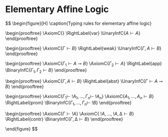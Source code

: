# Elementary Affine Logic
$$
\begin{figure}[H]
\caption{Typing rules for elementary affine logic}

\begin{prooftree}
\AxiomC{}
\RightLabel{var}
\UnaryInfC{$A ⊢ A$}
\end{prooftree}

\begin{prooftree}
\AxiomC{$Γ ⊢ B$}
\RightLabel{weak}
\UnaryInfC{$Γ, A ⊢ B$}
\end{prooftree}

\begin{prooftree}
\AxiomC{$Γ_1 ⊢ A ⊸ B$}
\AxiomC{$Γ_2 ⊢ A$}
\RightLabel{app}
\BinaryInfC{$Γ_1,Γ_2 ⊢ B$}
\end{prooftree}

\begin{prooftree}
\AxiomC{$Γ, A ⊢ B$}
\RightLabel{abst}
\UnaryInfC{$Γ ⊢ A ⊸ B$}
\end{prooftree}

\begin{prooftree}
\AxiomC{$Γ_1 ⊢ \ !A_1, ..., Γ_n ⊢ \ !A_n$}
\AxiomC{$A_1, ..., A_n ⊢ B$}
\RightLabel{prom}
\BinaryInfC{$Γ_1, ..., Γ_n ⊢ \ !B$}
\end{prooftree}

\begin{prooftree}
\AxiomC{$Γ ⊢ !A$}
\AxiomC{$\ !A, ..., \ !A, ∆ ⊢ B$}
\RightLabel{contr}
\BinaryInfC{$Γ, ∆ ⊢ B$}
\end{prooftree}

\end{figure}
$$